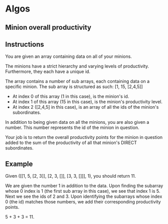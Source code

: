 # Algos

## Minion overall productivity

## Instructions

You are given an array containing data on all of your minions.

The minions have a strict hierarchy and varying levels of productivity. Furthermore, they each have a unique id.

The array contains a number of sub arrays, each containing data on a specific minion. The sub array is structured as such:
[1, 15, [2,4,5]]
- At index 0 of this array (1 in this case), is the minion's id.
- At index 1 of this array (15 in this case), is the minion's productivity level.
- At index 2 ([2,4,5] in this case), is an array of all the ids of the minion's subordinates.

In addition to being given data on all the minions, you are also given a number. This number represents the id of the minion in question.

Your job is to return the overall productivity points for the minion in question added to the sum of the productivity of all that minion's DIRECT subordinates.


## Example
Given ([[1, 5, [2, 3]], [2, 3, []], [3, 3, []]], 1), you should return 11.

We are given the number 1 in addition to the data. Upon finding the subarray whose 0 index is 1 (the first sub array in this case), we see that index 1 is 5. Next we see the ids of 2 and 3. Upon identifying the subarrays whose index 0 (the id) matches those numbers, we add their corresponding productivity points.

5 + 3 + 3 = 11.